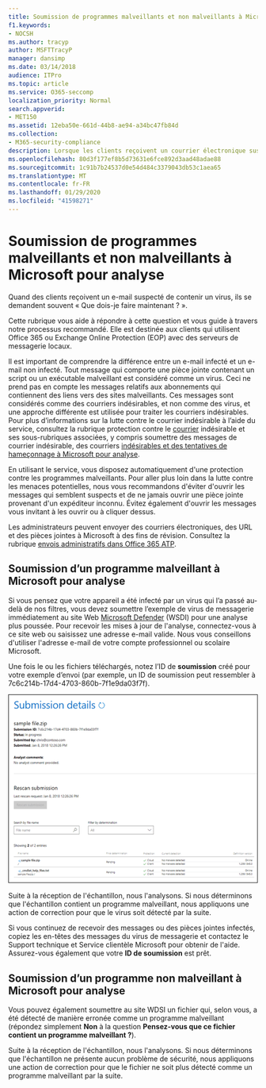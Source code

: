 ```yaml
---
title: Soumission de programmes malveillants et non malveillants à Microsoft pour analyse
f1.keywords:
- NOCSH
ms.author: tracyp
author: MSFTTracyP
manager: dansimp
ms.date: 03/14/2018
audience: ITPro
ms.topic: article
ms.service: O365-seccomp
localization_priority: Normal
search.appverid:
- MET150
ms.assetid: 12eba50e-661d-44b8-ae94-a34bc47fb84d
ms.collection:
- M365-security-compliance
description: Lorsque les clients reçoivent un courrier électronique suspect, ils sont souvent askWhat ?
ms.openlocfilehash: 80d3f177ef8b5d73631e6fce892d3aad48adae88
ms.sourcegitcommit: 1c91b7b24537d0e54d484c3379043db53c1aea65
ms.translationtype: MT
ms.contentlocale: fr-FR
ms.lasthandoff: 01/29/2020
ms.locfileid: "41598271"
---
```

# <a name="submitting-malware-and-non-malware-to-microsoft-for-analysis"></a>Soumission de programmes malveillants et non malveillants à Microsoft pour analyse

Quand des clients reçoivent un e-mail suspecté de contenir un virus, ils se demandent souvent « Que dois-je faire maintenant ? ».
  
Cette rubrique vous aide à répondre à cette question et vous guide à travers notre processus recommandé. Elle est destinée aux clients qui utilisent Office 365 ou Exchange Online Protection (EOP) avec des serveurs de messagerie locaux.
  
Il est important de comprendre la différence entre un e-mail infecté et un e-mail non infecté. Tout message qui comporte une pièce jointe contenant un script ou un exécutable malveillant est considéré comme un virus. Ceci ne prend pas en compte les messages relatifs aux abonnements qui contiennent des liens vers des sites malveillants. Ces messages sont considérés comme des courriers indésirables, et non comme des virus, et une approche différente est utilisée pour traiter les courriers indésirables. Pour plus d’informations sur la lutte contre le courrier indésirable à l’aide du service, consultez la rubrique protection contre le [courrier](anti-spam-and-anti-malware-protection.md) indésirable et ses sous-rubriques associées, y compris soumettre des messages de courrier indésirable, des courriers [indésirables et des tentatives de hameçonnage à Microsoft pour analyse](submit-spam-non-spam-and-phishing-scam-messages-to-microsoft-for-analysis.md). 
  
En utilisant le service, vous disposez automatiquement d'une protection contre les programmes malveillants. Pour aller plus loin dans la lutte contre les menaces potentielles, nous vous recommandons d'éviter d'ouvrir les messages qui semblent suspects et de ne jamais ouvrir une pièce jointe provenant d'un expéditeur inconnu. Évitez également d'ouvrir les messages vous invitant à les ouvrir ou à cliquer dessus.

Les administrateurs peuvent envoyer des courriers électroniques, des URL et des pièces jointes à Microsoft à des fins de révision. Consultez la rubrique [envois administratifs dans Office 365 ATP](admin-submission.md).
  
## <a name="submitting-malware-to-microsoft-for-analysis"></a>Soumission d’un programme malveillant à Microsoft pour analyse

Si vous pensez que votre appareil a été infecté par un virus qui l’a passé au-delà de nos filtres, vous devez soumettre l’exemple de virus de messagerie immédiatement au site Web [Microsoft Defender](https://www.microsoft.com/wdsi/filesubmission) (WSDI) pour une analyse plus poussée. Pour recevoir les mises à jour de l'analyse, connectez-vous à ce site web ou saisissez une adresse e-mail valide. Nous vous conseillons d'utiliser l'adresse e-mail de votre compte professionnel ou scolaire Microsoft. 
  
Une fois le ou les fichiers téléchargés, notez l’ID de **soumission** créé pour votre exemple d’envoi (par exemple, un ID de soumission peut ressembler à 7c6c214b-17d4-4703-860b-7f1e9da03f7f). 
  
![Détails de la soumission affichés sur le site Windows Defender Security Intelligence](../media/EOP-Malware-Protection-Center.png)
  
Suite à la réception de l'échantillon, nous l'analysons. Si nous déterminons que l'échantillon contient un programme malveillant, nous appliquons une action de correction pour que le virus soit détecté par la suite.
  
Si vous continuez de recevoir des messages ou des pièces jointes infectés, copiez les en-têtes des messages du virus de messagerie et contactez le Support technique et Service clientèle Microsoft pour obtenir de l'aide. Assurez-vous également que votre **ID de soumission** est prêt. 
  
## <a name="submitting-non-malware-to-microsoft-for-analysis"></a>Soumission d’un programme non malveillant à Microsoft pour analyse

Vous pouvez également soumettre au site WDSI un fichier qui, selon vous, a été détecté de manière erronée comme un programme malveillant (répondez simplement **Non** à la question **Pensez-vous que ce fichier contient un programme malveillant ?**).
  
Suite à la réception de l'échantillon, nous l'analysons. Si nous déterminons que l'échantillon ne présente aucun problème de sécurité, nous appliquons une action de correction pour que le fichier ne soit plus détecté comme un programme malveillant par la suite.
  

